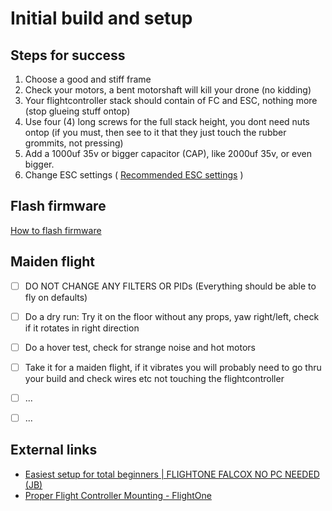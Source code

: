 # Initial build and setup

## Steps for success
1. Choose a good and stiff frame
2. Check your motors, a bent motorshaft will kill your drone (no kidding)
3. Your flightcontroller stack should contain of FC and ESC, nothing more (stop glueing stuff ontop)
4. Use four (4) long screws for the full stack height, you dont need nuts ontop (if you must, then see to it that they just touch the rubber grommits, not pressing)
5. Add a 1000uf 35v or bigger capacitor (CAP), like 2000uf 35v, or even bigger.
6. Change ESC settings ( [Recommended ESC settings]() )

## Flash firmware
[How to flash firmware](https://github.com/fl1wiki-mrteel/FlightOneWiki/blob/main/InitialSetup/FlashFirmware.md)

## Maiden flight
- [ ] DO NOT CHANGE ANY FILTERS OR PIDs (Everything should be able to fly on defaults)
- [ ] Do a dry run: Try it on the floor without any props, yaw right/left, check if it rotates in right direction
- [ ] Do a hover test, check for strange noise and hot motors
- [ ] Take it for a maiden flight, if it vibrates you will probably need to go thru your build and check wires etc not touching the flightcontroller
- [ ] ...
- [ ] ...


## External links
- [Easiest setup for total beginners | FLIGHTONE FALCOX NO PC NEEDED (JB)](https://youtu.be/OkOp0rPPx_Y)
- [Proper Flight Controller Mounting - FlightOne](https://youtu.be/7HfjCaEGnDI)